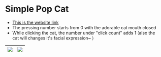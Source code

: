 # Simple Pop Cat
- [This is the website link](https://whiteshadow1234.github.io/SimplePopCat.github.io/POPcat.html)
- The pressing number starts from 0 with the adorable cat mouth closed
- While clicking the cat, the number under "click count" adds 1 
    (also the cat will changes it's facial expression~ )



| ![](https://i.imgur.com/jLwOurK.png) | ![](https://i.imgur.com/ZY3l0Ec.png)|
| ------------------------------------ | ----------------------------------- |




